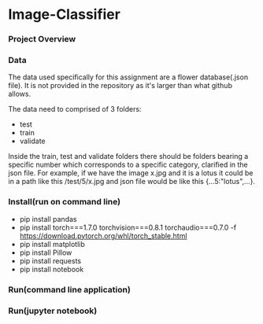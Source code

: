 # Image-Classifier


### Project Overview

### Data
The data used specifically for this assignment are a flower database(.json file). It is not provided in the repository as it's larger than what github allows.

The data need to comprised of 3 folders:
- test
- train
- validate

Inside the train, test and validate folders there should be folders bearing a specific number which corresponds to a specific category, clarified in the json file. 
For example, if we have the image x.jpg and it is a lotus it could be in a path like this /test/5/x.jpg and json file would be like this {...5:"lotus",...}.

### Install(run on command line)
- pip install pandas
- pip install torch===1.7.0 torchvision===0.8.1 torchaudio===0.7.0 -f https://download.pytorch.org/whl/torch_stable.html
- pip install matplotlib
- pip install Pillow
- pip install requests
- pip install notebook

### Run(command line application)


### Run(jupyter notebook)

